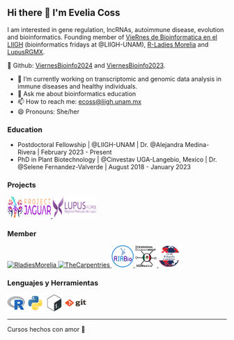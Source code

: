 ## Hi there 👋 I'm Evelia Coss

I am interested in gene regulation, lncRNAs, autoimmune disease, evolution and bioinformatics. Founding member of [VieRnes de Bioinformatica en el LIIGH](https://viernesbioinformatica.github.io/) (bioinformatics fridays at @LIIGH-UNAM), [R-Ladies Morelia](https://r-ladies-morelia.github.io/) and [LupusRGMX](https://lupusrgmx.liigh.unam.mx/quienes-somos.html).

🌟 Github: [ViernesBioinfo2024](https://github.com/EveliaCoss/ViernesBioinfo2024) and [ViernesBioinfo2023](https://github.com/EveliaCoss/ViernesBioinfo2023).

- 🔭 I’m currently working on transcriptomic and genomic data analysis in immune diseases and healthy individuals. 
- 💬 Ask me about bioinformatics education
- 📫 How to reach me: ecoss@liigh.unam.mx
- 😄 Pronouns: She/her

### Education

- Postdoctoral Fellowship | @LIIGH-UNAM | Dr. @Alejandra Medina-Rivera | February 2023 - Present
- PhD in Plant Biotechnology | @Cinvestav UGA-Langebio, Mexico | Dr. @Selene Fernandez-Valverde | August 2018 - January 2023

### Projects
<a href="https://jaguar.liigh.unam.mx/" target="blank">
  <img src="https://github.com/EveliaCoss/EveliaCoss/blob/main/icons/Jaguar_logo.png" alt="JAGUAR"
      width="100" height="50" /> </a>
<a href="https://lupusrgmx.liigh.unam.mx/quienes-somos.html" target="blank">
  <img src="https://github.com/EveliaCoss/EveliaCoss/blob/main/icons/lupus_logo.png" alt="LupusRGMX"
      width="100" height="50" /> </a>
      
### Member

<a href="https://r-ladies-morelia.github.io/" target="blank">
  <img src="https://r-ladies-morelia.github.io/img/logo-rladies.jpeg" alt="RladiesMorelia"
      width="100" height="50" /> </a>
<a href="https://carpentries.org/index.html" target="blank">
  <img src="https://carpentries.org/assets/img/TheCarpentries.svg" alt="TheCarpentries"
      width="70" height="50" /> </a>
<a href="https://x.com/riabionet" target="blank">
  <img src="https://github.com/EveliaCoss/EveliaCoss/blob/main/icons/riabio_logo.jpg" alt="Riabio"
      width="50" height="50" /> </a>
<a href="https://rsg-mexico.iscbsc.org/" target="blank">
  <img src="https://github.com/EveliaCoss/EveliaCoss/blob/main/icons/rsgMexico.jpeg" alt="ISCB-RSGMexico"
      width="50" height="50" /> </a>
<a href="https://x.com/iscbwikiteam" target="blank">
  <img src="https://github.com/EveliaCoss/EveliaCoss/blob/main/icons/iscb_wikipedia.jpg" alt="ISCB-WikipediaComm"
      width="50" height="50" /> </a>
      
### Lenguajes y Herramientas
<p align="left"> <img
      src="https://raw.githubusercontent.com/devicons/devicon/master/icons/r/r-original.svg"
      alt="R" width="40" height="40" />
     <img src="https://raw.githubusercontent.com/devicons/devicon/master/icons/python/python-original.svg" alt="python"
      width="40" height="40" />
     <img src="https://raw.githubusercontent.com/devicons/devicon/master/icons/bash/bash-original.svg" alt="bash"
      width="40" height="40" /> 
      <img src="https://raw.githubusercontent.com/devicons/devicon/master/icons/git/git-original-wordmark.svg" alt="git" width="50" height="40" /> 
</p>

-----------------------------------------------
Cursos hechos con amor 💜

